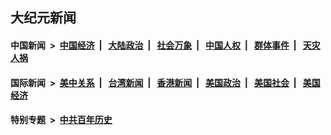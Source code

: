 ## 大纪元新闻

#### 中国新闻 &nbsp;>&nbsp; [中国经济](indexes/ncid283/README.md?06170045) &nbsp;| &nbsp; [大陆政治](indexes/ncid277/README.md?06170045) &nbsp;| &nbsp; [社会万象](indexes/ncid282/README.md?06170045) &nbsp;| &nbsp; [中国人权](indexes/ncid278/README.md?06170045) &nbsp;| &nbsp; [群体事件](indexes/ncid279/README.md?06170045) &nbsp;| &nbsp; [天灾人祸](indexes/ncid280/README.md?06170045)

#### 国际新闻 &nbsp;>&nbsp; [美中关系](indexes/nf1412576/README.md?06170045) &nbsp;| &nbsp; [台湾新闻](indexes/ncid1349361/README.md?06170045) &nbsp;| &nbsp; [香港新闻](indexes/ncid1349362/README.md?06170045) &nbsp;| &nbsp; [美国政治](indexes/ncid1078159/README.md?06170045) &nbsp;| &nbsp; [美国社会](indexes/ncid1078160/README.md?06170045) &nbsp;| &nbsp; [美国经济](indexes/ncid1078158/README.md?06170045)

#### 特别专题 &nbsp;>&nbsp; [中共百年历史](https://github.com/easy2view/epoch-special/blob/master/README.md?06170045)  
